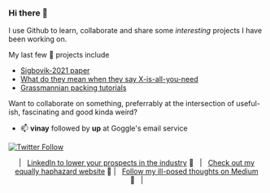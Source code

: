 ### Hi there 👋

I use Github to learn, collaborate and share some *interesting* projects I have been working on.

My last few 🐐 projects include
- [Sigbovik-2021 paper](https://github.com/vinayprabhu/Revenge_of_the_pith_Sigbovik2021)
- [What do they mean when they say X-is-all-you-need](https://github.com/vinayprabhu/X-is-all-you-need)
- [Grassmannian packing tutorials](https://github.com/vinayprabhu/Grassmannian_tutorials)


Want to collaborate on something, preferrably at the intersection of useful-ish, fascinating and good kinda weird?
- 📫 **vinay** followed by **up** at Goggle's email service


[![Twitter Follow](https://img.shields.io/twitter/follow/vinayprabhu?label=Follow&style=social)](https://twitter.com/vinayprabhu)

<div align="middle">
 
|&nbsp;&nbsp;&nbsp;[LinkedIn to lower your prospects in the industry][LinkedIn] :necktie:&nbsp;&nbsp;&nbsp;|&nbsp;&nbsp;&nbsp;[Check out my equally haphazard website][Website] :link:  |&nbsp;&nbsp;&nbsp;[Follow my ill-posed thoughts on Medium][Medium] 📝&nbsp;&nbsp;&nbsp;|

</div>

<!--
Quick Link 
-->

[Twitter]:https://twitter.com/vinayprabhu
[LinkedIn]:https://www.linkedin.com/in/vinay-prabhu-84619785/
[GitHub]:https://github.com/vinayprabhu
[Website]:https://www.vinayprabhu.com/
[Medium]:https://vinayprabhu.medium.com/

